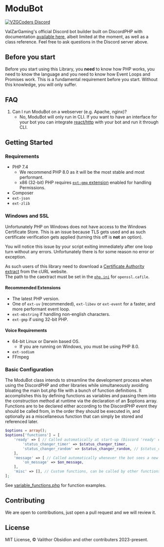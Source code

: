 ModuBot
====
[![VZGCoders Discord](https://discord.com/api/guilds/923969098185068594/widget.png?style=banner1)](https://www.valzargaming.com/coderdiscord)

ValZarGaming's official Discord bot builder built on DiscordPHP with documentation [available here](http://discord-php.github.io/DiscordPHP), albeit limited at the moment, as well as a class reference. Feel free to ask questions in the Discord server above.

## Before you start

Before you start using this Library, you **need** to know how PHP works, you need to know the language and you need to know how Event Loops and Promises work. This is a fundamental requirement before you start. Without this knowledge, you will only suffer.

## FAQ

1. Can I run ModuBot on a webserver (e.g. Apache, nginx)?
    - No, ModuBot will only run in CLI. If you want to have an interface for your bot you can integrate [react/http](https://github.com/ReactPHP/http) with your bot and run it through CLI.

## Getting Started

### Requirements

- PHP 7.4
    - We recommend PHP 8.0 as it will be the most stable and most performant.
    - x86 (32-bit) PHP requires [`ext-gmp` extension](https://www.php.net/manual/en/book.gmp.php) enabled for handling Permissions.
- Composer
- `ext-json`
- `ext-zlib`

### Windows and SSL

Unfortunately PHP on Windows does not have access to the Windows Certificate Store. This is an issue because TLS gets used and as such certificate verification gets applied (turning this off is **not** an option).

You will notice this issue by your script exiting immediately after one loop turn without any errors. Unfortunately there is for some reason no error or exception.

As such users of this library need to download a [Certificate Authority extract](https://curl.haxx.se/docs/caextract.html) from the cURL website.<br>
The path to the caextract must be set in the [`php.ini`](https://secure.php.net/manual/en/openssl.configuration.php) for `openssl.cafile`.

#### Recommended Extensions

- The latest PHP version.
- One of `ext-uv` (recommended), `ext-libev` or `ext-event` for a faster, and more performant event loop.
- `ext-mbstring` if handling non-english characters.
- `ext-gmp` if using 32-bit PHP.

#### Voice Requirements

- 64-bit Linux or Darwin based OS.
    - If you are running on Windows, you must be using PHP 8.0.
- `ext-sodium`
- FFmpeg

### Basic Configuration
The ModuBot class intends to streamline the development process when using the DiscordPHP and other libraries while simultaneously avoiding bloating the main bot.php file with a bunch of function definitions. It accomplishes this by defining functions as variables and passing them into the construction method at runtime via the declaration of an $options array. Functions are to be declared either according to the DiscordPHP event they should be called from, in the order they should be executed in, and optionally as a miscellaneous function that can simply be stored and referenced later.

```php
$options = array();
$options['functions'] = [
    'ready' => [ // Called automatically at start-up (Discord 'ready' event)
        'status_changer_timer' => $status_changer_timer,
        'status_changer_random' => $status_changer_random, // $status_changer_random = $modubot->functions->['ready']['status_changer_random']
    ],
    'message' => [ // Called automatically whenever the bot sees a new message (Discord 'message' event)
        'on_message' => $on_message,
    ],
    'misc' => [], // Custom functions, can be called by other functions or externally
];
```

See [variable_functions.php](variable_functions.php) for function examples.

## Contributing

We are open to contributions, just open a pull request and we will review it.

## License

MIT License, &copy; Valithor Obsidion and other contributers 2023-present.
